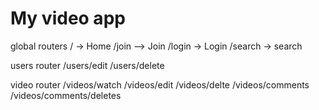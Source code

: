 # My video app

global routers
/ -> Home
/join --> Join
/login -> Login
/search -> search

users router
/users/edit
/users/delete

video router
/videos/watch
/videos/edit
/videos/delte
/videos/comments
/videos/comments/deletes
